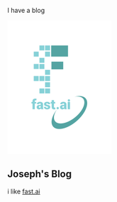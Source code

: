 I have a blog

![Image of fast.ai logo](images/logo.png)

## Joseph's Blog

i like [fast.ai](https://www.fast.ai)
